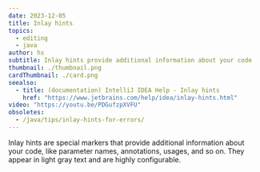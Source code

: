 ```yaml
---
date: 2023-12-05
title: Inlay hints
topics:
  - editing
  - java
author: hs
subtitle: Inlay hints provide additional information about your code
thumbnail: ./thumbnail.png
cardThumbnail: ./card.png
seealso:
  - title: (documentation) IntelliJ IDEA Help - Inlay hints
    href: "https://www.jetbrains.com/help/idea/inlay-hints.html"
video: "https://youtu.be/PDGufzpXVFU"
obsoletes:
  - /java/tips/inlay-hints-for-errors/
---
```


Inlay hints are special markers that provide additional information about your code, like parameter names, annotations, usages, and so on. They appear in light gray text and are highly configurable.
